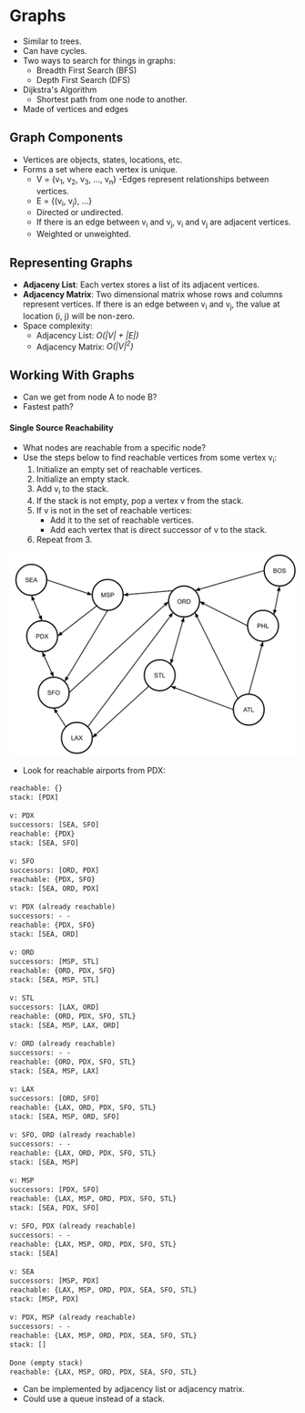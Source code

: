 # Graphs
- Similar to trees.
- Can have cycles.
- Two ways to search for things in graphs:
    - Breadth First Search (BFS)
    - Depth First Search (DFS)
- Dijkstra's Algorithm
    - Shortest path from one node to another.
- Made of vertices and edges

## Graph Components
- Vertices are objects, states, locations, etc.
- Forms a set where each vertex is unique.
    - V = {v<sub>1</sub>, v<sub>2</sub>, v<sub>3</sub>, ..., v<sub>n</sub>}
-Edges represent relationships between vertices.
    - E = {(v<sub>i</sub>, v<sub>j</sub>), ...}
    - Directed or undirected.
    - If there is an edge between v<sub>i</sub> and v<sub>j</sub>, v<sub>i</sub> and v<sub>j</sub> are adjacent vertices.
    - Weighted or unweighted.

## Representing Graphs
- **Adjaceny List**: Each vertex stores a list of its adjacent vertices.
- **Adjacency Matrix**: Two dimensional matrix whose rows and columns represent vertices. If there is an edge between v<sub>i</sub> and v<sub>j</sub>, the value at location (i, j) will be non-zero.
- Space complexity:
    - Adjacency List: *O(|V| + |E|)*
    - Adjacency Matrix: *O(|V|<sup>2</sup>)*

## Working With Graphs
- Can we get from node A to node B?
- Fastest path?

#### Single Source Reachability
- What nodes are reachable from a specific node?
- Use the steps below to find reachable vertices from some vertex v<sub>i</sub>:
    1. Initialize an empty set of reachable vertices.
    2. Initialize an empty stack.
    3. Add v<sub>i</sub> to the stack.
    4. If the stack is not empty, pop a vertex v from the stack.
    5. If v is not in the set of reachable vertices:
        - Add it to the set of reachable vertices.
        - Add each vertex that is direct successor of v to the stack.
    6. Repeat from 3.

![alt text](https://github.com/eyc94/Notes/blob/master/images/airports_graph_directed.png "Image of a directed airport graph")

- Look for reachable airports from PDX:

```
reachable: {}
stack: [PDX]

v: PDX
successors: [SEA, SFO]
reachable: {PDX}
stack: [SEA, SFO]

v: SFO
successors: [ORD, PDX]
reachable: {PDX, SFO}
stack: [SEA, ORD, PDX]

v: PDX (already reachable)
successors: - -
reachable: {PDX, SFO}
stack: [SEA, ORD]

v: ORD
successors: [MSP, STL]
reachable: {ORD, PDX, SFO}
stack: [SEA, MSP, STL]

v: STL
successors: [LAX, ORD]
reachable: {ORD, PDX, SFO, STL}
stack: [SEA, MSP, LAX, ORD]

v: ORD (already reachable)
successors: - -
reachable: {ORD, PDX, SFO, STL}
stack: [SEA, MSP, LAX]

v: LAX
successors: [ORD, SFO]
reachable: {LAX, ORD, PDX, SFO, STL}
stack: [SEA, MSP, ORD, SFO]

v: SFO, ORD (already reachable)
successors: - -
reachable: {LAX, ORD, PDX, SFO, STL}
stack: [SEA, MSP]

v: MSP
successors: [PDX, SFO]
reachable: {LAX, MSP, ORD, PDX, SFO, STL}
stack: [SEA, PDX, SFO]

v: SFO, PDX (already reachable)
successors: - -
reachable: {LAX, MSP, ORD, PDX, SFO, STL}
stack: [SEA]

v: SEA
successors: [MSP, PDX]
reachable: {LAX, MSP, ORD, PDX, SEA, SFO, STL}
stack: [MSP, PDX]

v: PDX, MSP (already reachable)
successors: - -
reachable: {LAX, MSP, ORD, PDX, SEA, SFO, STL}
stack: []

Done (empty stack)
reachable: {LAX, MSP, ORD, PDX, SEA, SFO, STL}
```

- Can be implemented by adjacency list or adjacency matrix.
- Could use a queue instead of a stack.